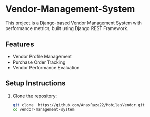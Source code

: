 # Vendor-Management-System

This project is a Django-based Vendor Management System with performance metrics, built using Django REST Framework.

## Features
- Vendor Profile Management
- Purchase Order Tracking
- Vendor Performance Evaluation

## Setup Instructions

1. Clone the repository:
   ```bash
   git clone  https://github.com/AnasRaza22/MobilesVendor.git
   cd vendor-management-system
